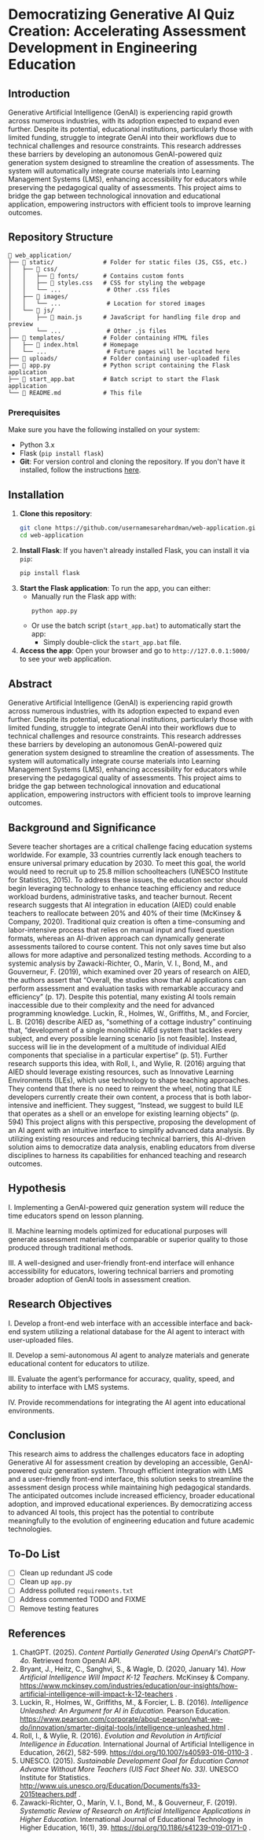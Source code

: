 # Democratizing Generative AI Quiz Creation: Accelerating Assessment Development in Engineering Education

## Introduction

Generative Artificial Intelligence (GenAI) is experiencing rapid growth across numerous industries, with its adoption expected to expand even further. Despite its potential, educational institutions, particularly those with limited funding, struggle to integrate GenAI into their workflows due to technical challenges and resource constraints. This research addresses these barriers by developing an autonomous GenAI-powered quiz generation system designed to streamline the creation of assessments. The system will automatically integrate course materials into Learning Management Systems (LMS), enhancing accessibility for educators while preserving the pedagogical quality of assessments. This project aims to bridge the gap between technological innovation and educational application, empowering instructors with efficient tools to improve learning outcomes.

## Repository Structure
```
📁 web_application/   
├── 📁 static/              # Folder for static files (JS, CSS, etc.)  
│   ├── 📁 css/  
│   │   ├── 📁 fonts/       # Contains custom fonts
│   │   ├── 📄 styles.css   # CSS for styling the webpage 
│   │   └── ...             # Other .css files
│   ├── 📁 images/  
│   │   └── ...             # Location for stored images
│   └── 📁 js/
│       ├── 📄 main.js      # JavaScript for handling file drop and preview
│       └── ...             # Other .js files
├── 📁 templates/           # Folder containing HTML files
│   ├── 📄 index.html       # Homepage
│   └── ...                 # Future pages will be located here       
├── 📁 uploads/             # Folder containing user-uploaded files   
├── 📄 app.py               # Python script containing the Flask application  
├── 📄 start_app.bat        # Batch script to start the Flask application  
└── 📄 README.md            # This file  
```

### Prerequisites

Make sure you have the following installed on your system:
- Python 3.x
- Flask (`pip install flask`)
- **Git**: For version control and cloning the repository. If you don't have it installed, follow the instructions [here](https://git-scm.com/book/en/v2/Getting-Started-Installing-Git).

## Installation

1. **Clone this repository**:
   ```bash
   git clone https://github.com/usernamesarehardman/web-application.git
   cd web-application
    ```
2. **Install Flask**:
   If you haven't already installed Flask, you can install it via `pip`:
   ```bash
   pip install flask
   ```
3. **Start the Flask application**:
   To run the app, you can either:
   - Manually run the Flask app with:
     ```bash
     python app.py
     ```
   - Or use the batch script (`start_app.bat`) to automatically start the app:
     - Simply double-click the `start_app.bat` file.
4. **Access the app**:
   Open your browser and go to `http://127.0.0.1:5000/` to see your web application.

## Abstract

Generative Artificial Intelligence (GenAI) is experiencing rapid growth across numerous industries, with its adoption expected to expand even further. Despite its potential, educational institutions, particularly those with limited funding, struggle to integrate GenAI into their workflows due to technical challenges and resource constraints. This research addresses these barriers by developing an autonomous GenAI-powered quiz generation system designed to streamline the creation of assessments. The system will automatically integrate course materials into Learning Management Systems (LMS), enhancing accessibility for educators while preserving the pedagogical quality of assessments. This project aims to bridge the gap between technological innovation and educational application, empowering instructors with efficient tools to improve learning outcomes.

## Background and Significance

Severe teacher shortages are a critical challenge facing education systems worldwide. For example, 33 countries currently lack enough teachers to ensure universal primary education by 2030. To meet this goal, the world would need to recruit up to 25.8 million schoolteachers (UNESCO Institute for Statistics, 2015). To address these issues, the education sector should begin leveraging technology to enhance teaching efficiency and reduce workload burdens, administrative tasks, and teacher burnout. Recent research suggests that AI integration in education (AIED) could enable teachers to reallocate between 20% and 40% of their time (McKinsey & Company, 2020). Traditional quiz creation is often a time-consuming and labor-intensive process that relies on manual input and fixed question formats, whereas an AI-driven approach can dynamically generate assessments tailored to course content. This not only saves time but also allows for more adaptive and personalized testing methods. According to a systemic analysis by Zawacki-Richter, O., Marín, V. I., Bond, M., and Gouverneur, F. (2019), which examined over 20 years of research on AIED, the authors assert that “Overall, the studies show that AI applications can perform assessment and evaluation tasks with remarkable accuracy and efficiency” (p. 17). Despite this potential, many existing AI tools remain inaccessible due to their complexity and the need for advanced programming knowledge. Luckin, R., Holmes, W., Griffiths, M., and Forcier, L. B. (2016) describe AIED as, “something of a cottage industry” continuing that, “development of a single monolithic AIEd system that tackles every subject, and every possible learning scenario [is not feasible]. Instead, success will lie in the development of a multitude of individual AIEd components that specialise in a particular expertise” (p. 51). Further research supports this idea, with Roll, I., and Wylie, R. (2016) arguing that AIED should leverage existing resources, such as Innovative Learning Environments (ILEs), which use technology to shape teaching approaches. They contend that there is no need to reinvent the wheel, noting that ILE developers currently create their own content, a process that is both labor-intensive and inefficient. They suggest, “Instead, we suggest to build ILE that operates as a shell or an envelope for existing learning objects” (p. 594) This project aligns with this perspective, proposing the development of an AI agent with an intuitive interface to simplify advanced data analysis. By utilizing existing resources and reducing technical barriers, this AI-driven solution aims to democratize data analysis, enabling educators from diverse disciplines to harness its capabilities for enhanced teaching and research outcomes.

## Hypothesis

I. Implementing a GenAI-powered quiz generation system will reduce the time educators spend on lesson planning.

II. Machine learning models optimized for educational purposes will generate assessment materials of comparable or superior quality to those produced through traditional methods.

III. A well-designed and user-friendly front-end interface will enhance accessibility for educators, lowering technical barriers and promoting broader adoption of GenAI tools in assessment creation.

## Research Objectives

I. Develop a front-end web interface with an accessible interface and back-end system utilizing a relational database for the AI agent to interact with user-uploaded files.

II. Develop a semi-autonomous AI agent to analyze materials and generate educational content for educators to utilize.

III. Evaluate the agent’s performance for accuracy, quality, speed, and ability to interface with LMS systems.

IV. Provide recommendations for integrating the AI agent into educational environments.

## Conclusion

This research aims to address the challenges educators face in adopting Generative AI for assessment creation by developing an accessible, GenAI-powered quiz generation system. Through efficient integration with LMS and a user-friendly front-end interface, this solution seeks to streamline the assessment design process while maintaining high pedagogical standards. The anticipated outcomes include increased efficiency, broader educational adoption, and improved educational experiences. By democratizing access to advanced AI tools, this project has the potential to contribute meaningfully to the evolution of engineering education and future academic technologies.

## To-Do List
- [ ] Clean up redundant JS code
- [ ] Clean up `app.py`
- [ ] Address polluted `requirements.txt`
- [ ] Address commented TODO and FIXME
- [ ] Remove testing features

## References
1. ChatGPT. (2025). *Content Partially Generated Using OpenAI's ChatGPT-4o.* Retrieved from OpenAI API.
2. Bryant, J., Heitz, C., Sanghvi, S., & Wagle, D. (2020, January 14). *How Artificial Intelligence Will Impact K-12 Teachers.* McKinsey & Company. https://www.mckinsey.com/industries/education/our-insights/how-artificial-intelligence-will-impact-k-12-teachers .
3. Luckin, R., Holmes, W., Griffiths, M., & Forcier, L. B. (2016). *Intelligence Unleashed: An Argument for AI in Education.* Pearson Education. https://www.pearson.com/corporate/about-pearson/what-we-do/innovation/smarter-digital-tools/intelligence-unleashed.html .
4. Roll, I., & Wylie, R. (2016). *Evolution and Revolution in Artificial Intelligence in Education.* International Journal of Artificial Intelligence in Education, 26(2), 582-599. https://doi.org/10.1007/s40593-016-0110-3 .
5. UNESCO. (2015). *Sustainable Development Goal for Education Cannot Advance Without More Teachers (UIS Fact Sheet No. 33).* UNESCO Institute for Statistics. http://www.uis.unesco.org/Education/Documents/fs33-2015teachers.pdf .
6. Zawacki-Richter, O., Marín, V. I., Bond, M., & Gouverneur, F. (2019). *Systematic Review of Research on Artificial Intelligence Applications in Higher Education.* International Journal of Educational Technology in Higher Education, 16(1), 39. https://doi.org/10.1186/s41239-019-0171-0 .
